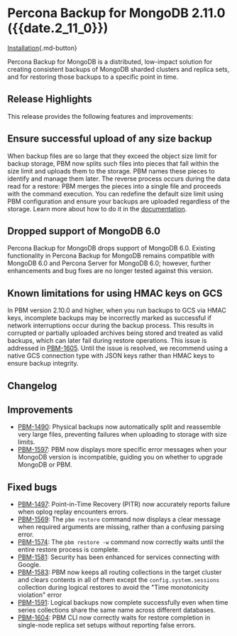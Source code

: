 # Percona Backup for MongoDB 2.11.0 ({{date.2_11_0}})

[Installation](../installation.md){.md-button}


Percona Backup for MongoDB is a distributed, low-impact solution for creating consistent backups of MongoDB sharded clusters and replica sets, and for restoring those backups to a specific point in time.

## Release Highlights

This release provides the following features and improvements:

## Ensure successful upload of any size backup

When backup files are so large that they exceed the object size limit for backup storage, PBM now splits such files into pieces that fall within the size limit and uploads them to the storage. PBM names these pieces to identify and manage them later. The reverse process occurs during the data read for a restore: PBM merges the pieces into a single file and proceeds with the command execution. You can redefine the default size limit using PBM configuration and ensure your backups are uploaded regardless of the storage. Learn more about how to do it in the [documentation](../features/split-merge-backup.md).

## Dropped support of MongoDB 6.0

Percona Backup for MongoDB drops support of MongoDB 6.0. Existing functionality in Percona Backup for MongoDB remains compatible with MongoDB 6.0 and Percona Server for MongoDB 6.0; however, further enhancements and bug fixes are no longer tested against this version.

## Known limitations for using HMAC keys on GCS

In PBM version 2.10.0 and higher, when you run backups to GCS via HMAC keys, incomplete backups may be incorrectly marked as successful if network interruptions occur during the backup process. This results in corrupted or partially uploaded archives being stored and treated as valid backups, which can later fail during restore operations. This issue is addressed in [PBM-1605](https://perconadev.atlassian.net/browse/PBM-1605). Until the issue is resolved, we recommend using a native GCS connection type with JSON keys rather than HMAC keys to ensure backup integrity.

## Changelog

## Improvements

- [PBM-1490](https://perconadev.atlassian.net/browse/PBM-1490): Physical backups now automatically split and reassemble very large files, preventing failures when uploading to storage with size limits.
- [PBM-1597](https://perconadev.atlassian.net/browse/PBM-1597): PBM now displays more specific error messages when your MongoDB version is incompatible, guiding you on whether to upgrade MongoDB or PBM.

## Fixed bugs

- [PBM-1497](https://perconadev.atlassian.net/browse/PBM-1497): Point-in-Time Recovery (PITR) now accurately reports failure when oplog replay encounters errors.
- [PBM-1569](https://perconadev.atlassian.net/browse/PBM-1569): The `pbm restore` command now displays a clear message when required arguments are missing, rather than a confusing parsing error.
- [PBM-1574](https://perconadev.atlassian.net/browse/PBM-1574): The `pbm restore -w` command now correctly waits until the entire restore process is complete.
- [PBM-1581](https://perconadev.atlassian.net/browse/PBM-1581): Security has been enhanced for services connecting with Google.
- [PBM-1583](https://perconadev.atlassian.net/browse/PBM-1583): PBM now keeps all routing collections in the target cluster and clears contents in all of them except the `config.system.sessions` collection during logical restores to avoid the "Time monotonicity violation" error
- [PBM-1591](https://perconadev.atlassian.net/browse/PBM-1591): Logical backups now complete successfully even when time series collections share the same name across different databases.
- [PBM-1604](https://perconadev.atlassian.net/browse/PBM-1604): PBM CLI now correctly waits for restore completion in single-node replica set setups without reporting false errors.




